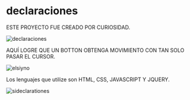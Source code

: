 # declaraciones


ESTE PROYECTO FUE CREADO POR CURIOSIDAD. 

![declaraciones](https://user-images.githubusercontent.com/72144025/118346499-8e2f6e80-b501-11eb-9afd-1c43b367f06c.png)




AQUÍ LOGRE QUE UN BOTTON OBTENGA MOVIMIENTO CON TAN SOLO PASAR EL CURSOR.



![elsiyno](https://user-images.githubusercontent.com/72144025/118346504-95567c80-b501-11eb-982f-ddc023c278c3.png)



Los lenguajes que utilize son HTML, CSS, JAVASCRIPT Y JQUERY.


![sideclarationes](https://user-images.githubusercontent.com/72144025/118346507-9c7d8a80-b501-11eb-8566-9bdbe0bc59e8.png)

